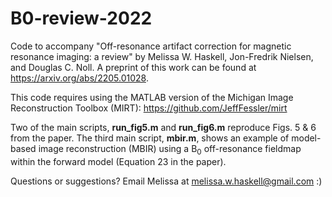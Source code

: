 # B0-review-2022
Code to accompany "Off-resonance artifact correction for magnetic resonance imaging: a review" by Melissa W. Haskell, Jon-Fredrik Nielsen, and Douglas C. Noll. A preprint of this work can be found at https://arxiv.org/abs/2205.01028. 

This code requires using the MATLAB version of the Michigan Image Reconstruction Toolbox (MIRT): https://github.com/JeffFessler/mirt

Two of the main scripts, **run_fig5.m** and **run_fig6.m** reproduce Figs. 5 & 6 from the paper. The third main script, **mbir.m**, shows an example of model-based image reconstruction (MBIR) using a B<sub>0</sub> off-resonance fieldmap within the forward model (Equation 23 in the paper).

Questions or suggestions? Email Melissa at melissa.w.haskell@gmail.com :)

